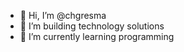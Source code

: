 - 👋 Hi, I’m @chgresma
- 👀 I’m building technology solutions
- 🌱 I’m currently learning programming

<!---
chgresma/chgresma is a ✨ special ✨ repository because its `README.md` (this file) appears on your GitHub profile.
You can click the Preview link to take a look at your changes.
--->
